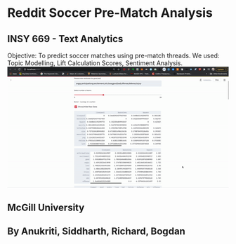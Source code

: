 # **Reddit Soccer Pre-Match Analysis**
## INSY 669 - Text Analytics
Objective: To predict soccer matches using pre-match threads.
We used: Topic Modelling, Lift Calculation Scores, Sentiment Analysis.
<img src="demo.gif">
## McGill University
## By Anukriti, Siddharth, Richard, Bogdan
